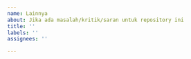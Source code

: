 ```yaml
---
name: Lainnya
about: Jika ada masalah/kritik/saran untuk repository ini
title: ''
labels: ''
assignees: ''

---
```



